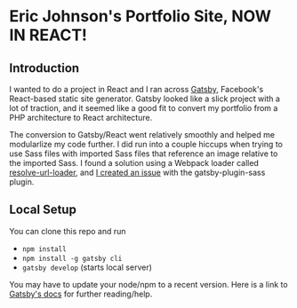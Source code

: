 # Eric Johnson's Portfolio Site, NOW IN REACT!

## Introduction

I wanted to do a project in React and I ran across [Gatsby](https://www.gatsbyjs.org/), Facebook's React-based 
static site generator. Gatsby looked like a slick project with a lot of traction, and it seemed like a good fit to 
convert my portfolio from a PHP architecture to React architecture.

The conversion to Gatsby/React went relatively smoothly and helped me modularlize my code further. I did run into a 
couple hiccups when trying to use Sass files with imported Sass files that reference an image relative to the imported 
Sass. I found a solution using a Webpack loader called [resolve-url-loader](https://github.com/bholloway/resolve-url-loader), 
and [I created an issue](https://github.com/gatsbyjs/gatsby/issues/3665) with the 
gatsby-plugin-sass plugin.


## Local Setup
You can clone this repo and run
* `npm install`
* `npm install -g gatsby cli`
* `gatsby develop` (starts local server)

You may have to update your node/npm to a recent version. Here is a link to [Gatsby's docs](https://www.gatsbyjs.org/docs)
for further reading/help.

